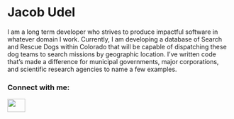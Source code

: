 <h1>Jacob Udel</h1>
<p>I am a long term developer who strives to produce impactful software in whatever domain I work. Currently, I am developing a database of Search and Rescue Dogs within Colorado that will be capable of dispatching these dog teams to search missions by geographic location. I’ve written code that’s made a difference for municipal governments, major corporations, and scientific research agencies to name a few examples. </p>
<h3 align="left">Connect with me:</h3>
<p align="left">
<a href="https://www.linkedin.com/in/jacobudel/" target="blank"><img align="center" src="https://cdn.jsdelivr.net/npm/simple-icons@3.0.1/icons/linkedin.svg" alt="" height="30" width="40" /></a>
</p>


<!--
**JacobUdel/JacobUdel** is a ✨ _special_ ✨ repository because its `README.md` (this file) appears on your GitHub profile.

Here are some ideas to get you started:

- 🔭 I’m currently working on ...
- 🌱 I’m currently learning ...
- 👯 I’m looking to collaborate on ...
- 🤔 I’m looking for help with ...
- 💬 Ask me about ...
- 📫 How to reach me: ...
- 😄 Pronouns: ...
- ⚡ Fun fact: ...
-->

